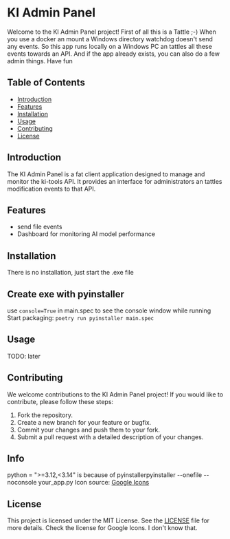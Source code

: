 # KI Admin Panel

Welcome to the KI Admin Panel project! First of all this is a Tattle ;-)
When you use a docker an mount a Windows directory watchdog doesn't send any events.
So this app runs locally on a Windows PC an tattles all these events towards an API.
And if the app already exists, you can also do a few admin things.
Have fun

## Table of Contents

- [Introduction](#introduction)
- [Features](#features)
- [Installation](#installation)
- [Usage](#usage)
- [Contributing](#contributing)
- [License](#license)

## Introduction

The KI Admin Panel is a fat client application designed to manage and monitor the ki-tools API. It provides an interface for administrators an tattles modification events to that API.

## Features

- send file events
- Dashboard for monitoring AI model performance

## Installation

There is no installation, just start the .exe file

## Create exe with pyinstaller

use ```console=True``` in main.spec to see the console window while running
Start packaging: ```poetry run pyinstaller main.spec```

## Usage

TODO: later

## Contributing

We welcome contributions to the KI Admin Panel project! If you would like to contribute, please follow these steps:

1. Fork the repository.
2. Create a new branch for your feature or bugfix.
3. Commit your changes and push them to your fork.
4. Submit a pull request with a detailed description of your changes.

## Info

python = ">=3.12,<3.14" is because of pyinstallerpyinstaller --onefile --noconsole your_app.py
Icon source: [Google Icons](https://fonts.google.com/icons)

## License

This project is licensed under the MIT License. See the [LICENSE](LICENSE) file for more details.
Check the license for Google Icons. I don't know that.
